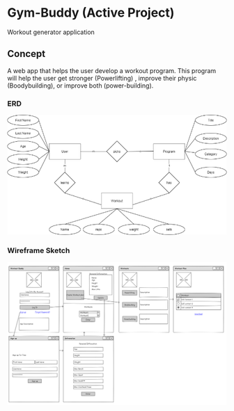 # Gym-Buddy (Active Project)
Workout generator application

## Concept 
A web app that helps the user develop a workout program. This program will help the user get stronger (Powerlifting) , improve their physic (Boodybuilding), or improve both (power-building).

### ERD
 ![Image 1](https://github.com/One-create5/Gym-Buddy/blob/main/Database/ERD%20diagram.png)
 
 ### Wireframe Sketch
 ![Image 2](https://github.com/One-create5/Gym-Buddy/blob/main/Wireframe/WireFrame.png)
